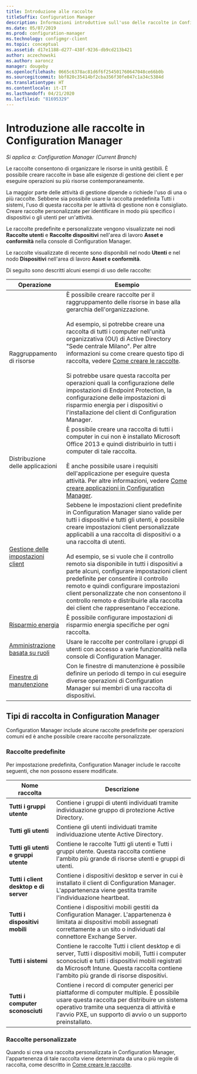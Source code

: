 ```yaml
---
title: Introduzione alle raccolte
titleSuffix: Configuration Manager
description: Informazioni introduttive sull'uso delle raccolte in Configuration Manager.
ms.date: 05/07/2019
ms.prod: configuration-manager
ms.technology: configmgr-client
ms.topic: conceptual
ms.assetid: d17e1188-d277-438f-9236-db9cd213b421
author: aczechowski
ms.author: aaroncz
manager: dougeby
ms.openlocfilehash: 0665c6378ac81d6f6f254501760647048ce66b0b
ms.sourcegitcommit: bbf820c35414bf2cba356f30fe047c1a34c5384d
ms.translationtype: HT
ms.contentlocale: it-IT
ms.lasthandoff: 04/21/2020
ms.locfileid: "81695329"
---
```

# <a name="introduction-to-collections-in-configuration-manager"></a>Introduzione alle raccolte in Configuration Manager

*Si applica a: Configuration Manager (Current Branch)*

Le raccolte consentono di organizzare le risorse in unità gestibili. È possibile creare raccolte in base alle esigenze di gestione dei client e per eseguire operazioni su più risorse contemporaneamente. 

La maggior parte delle attività di gestione dipende o richiede l'uso di una o più raccolte. Sebbene sia possibile usare la raccolta predefinita Tutti i sistemi, l'uso di questa raccolta per le attività di gestione non è consigliato. Creare raccolte personalizzate per identificare in modo più specifico i dispositivi o gli utenti per un'attività.  

 Le raccolte predefinite e personalizzate vengono visualizzate nei nodi **Raccolte utenti** e **Raccolte dispositivi** nell'area di lavoro **Asset e conformità** nella console di Configuration Manager.  

 Le raccolte visualizzate di recente sono disponibili nel nodo **Utenti** e nel nodo **Dispositivi** nell'area di lavoro **Asset e conformità**.  

Di seguito sono descritti alcuni esempi di uso delle raccolte:  

|Operazione|Esempio|  
|---------|-------|  
|Raggruppamento di risorse|È possibile creare raccolte per il raggruppamento delle risorse in base alla gerarchia dell'organizzazione.<br /><br /> Ad esempio, si potrebbe creare una raccolta di tutti i computer nell'unità organizzativa (OU) di Active Directory "Sede centrale Milano". Per altre informazioni su come creare questo tipo di raccolta, vedere [Come creare le raccolte](../../../../core/clients/manage/collections/create-collections.md).<br /><br /> Si potrebbe usare questa raccolta per operazioni quali la configurazione delle impostazioni di Endpoint Protection, la configurazione delle impostazioni di risparmio energia per i dispositivi o l'installazione del client di Configuration Manager.|  
|Distribuzione delle applicazioni|È possibile creare una raccolta di tutti i computer in cui non è installato Microsoft Office 2013 e quindi distribuirlo in tutti i computer di tale raccolta.<br /><br /> È anche possibile usare i requisiti dell'applicazione per eseguire questa attività. Per altre informazioni, vedere [Come creare applicazioni in Configuration Manager](../../../../apps/deploy-use/create-applications.md).|  
|[Gestione delle impostazioni client](../../../../core/clients/deploy/about-client-settings.md)|Sebbene le impostazioni client predefinite in Configuration Manager siano valide per tutti i dispositivi e tutti gli utenti, è possibile creare impostazioni client personalizzate applicabili a una raccolta di dispositivi o a una raccolta di utenti.<br /><br /> Ad esempio, se si vuole che il controllo remoto sia disponibile in tutti i dispositivi a parte alcuni, configurare impostazioni client predefinite per consentire il controllo remoto e quindi configurare impostazioni client personalizzate che non consentono il controllo remoto e distribuirle alla raccolta dei client che rappresentano l'eccezione. |  
|[Risparmio energia](../power/introduction-to-power-management.md)|È possibile configurare impostazioni di risparmio energia specifiche per ogni raccolta.|  
|[Amministrazione basata su ruoli](../../../../core/servers/deploy/configure/configure-role-based-administration.md)|Usare le raccolte per controllare i gruppi di utenti con accesso a varie funzionalità nella console di Configuration Manager.|  
|[Finestre di manutenzione](../../../../core/clients/manage/collections/use-maintenance-windows.md)|Con le finestre di manutenzione è possibile definire un periodo di tempo in cui eseguire diverse operazioni di Configuration Manager sui membri di una raccolta di dispositivi. |  


## <a name="collection-types-in-configuration-manager"></a>Tipi di raccolta in Configuration Manager  
 Configuration Manager include alcune raccolte predefinite per operazioni comuni ed è anche possibile creare raccolte personalizzate.   

### <a name="built-in-collections"></a>Raccolte predefinite  
 Per impostazione predefinita, Configuration Manager include le raccolte seguenti, che non possono essere modificate.  

|**Nome raccolta**|Descrizione|  
|-------------------------|-----------------|  
|**Tutti i gruppi utente**|Contiene i gruppi di utenti individuati tramite individuazione gruppo di protezione Active Directory.|  
|**Tutti gli utenti**|Contiene gli utenti individuati tramite individuazione utente Active Directory.|  
|**Tutti gli utenti e gruppi utente**|Contiene le raccolte Tutti gli utenti e Tutti i gruppi utente. Questa raccolta contiene l'ambito più grande di risorse utenti e gruppi di utenti.|  
|**Tutti i client desktop e di server**|Contiene i dispositivi desktop e server in cui è installato il client di Configuration Manager. L'appartenenza viene gestita tramite l'individuazione heartbeat.|  
|**Tutti i dispositivi mobili**|Contiene i dispositivi mobili gestiti da Configuration Manager. L'appartenenza è limitata ai dispositivi mobili assegnati correttamente a un sito o individuati dal connettore Exchange Server.|  
|**Tutti i sistemi**|Contiene le raccolte Tutti i client desktop e di server, Tutti i dispositivi mobili, Tutti i computer sconosciuti e tutti i dispositivi mobili registrati da Microsoft Intune. Questa raccolta contiene l'ambito più grande di risorse dispositivi.|  
|**Tutti i computer sconosciuti**|Contiene i record di computer generici per piattaforme di computer multiple. È possibile usare questa raccolta per distribuire un sistema operativo tramite una sequenza di attività e l'avvio PXE, un supporto di avvio o un supporto preinstallato.|  

### <a name="custom-collections"></a>Raccolte personalizzate  
 Quando si crea una raccolta personalizzata in Configuration Manager, l'appartenenza di tale raccolta viene determinata da una o più regole di raccolta, come descritto in [Come creare le raccolte](../../../../core/clients/manage/collections/create-collections.md). 

